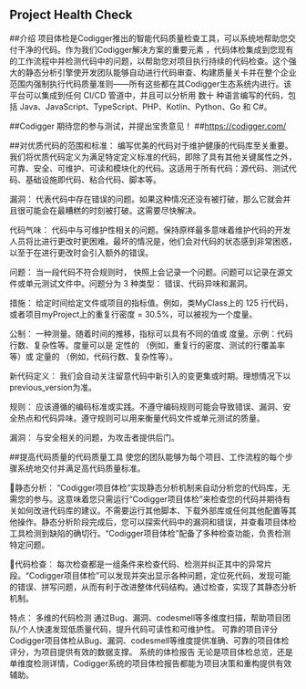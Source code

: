 ## Project Health Check
##介绍
项目体检是Codigger推出的智能代码质量检查工具，可以系统地帮助您交付干净的代码。作为我们Codigger解决方案的重要元素 ，代码体检集成到您现有的工作流程中并检测代码中的问题，以帮助您对项目执行持续的代码检查。这个强大的静态分析引擎使开发团队能够自动进行代码审查、构建质量关卡并在整个企业范围内强制执行代码质量准则——所有这些都在其Codigger生态系统内进行。该平台可以集成到任何 CI/CD 管道中，并且可以分析用 数十 种语言编写的代码，包括 Java、JavaScript、TypeScript、PHP、Kotlin、Python、Go 和 C#。

##Codigger 期待您的参与测试，并提出宝贵意见！
##https://codigger.com/

##对优质代码的范围和标准：
编写优美的代码对于维护健康的代码库至关重要。我们将优质代码定义为满足特定定义标准的代码，即除了具有其他关键属性之外，可靠、安全、可维护、可读和模块化的代码。这适用于所有代码：源代码、测试代码、基础设施即代码、粘合代码、脚本等。

漏洞： 代表代码中存在错误的问题。如果这种情况还没有被打破，那么它就会并且很可能会在最糟糕的时刻被打破。这需要尽快解决。

代码气味： 代码中与可维护性相关的问题。保持原样最多意味着维护代码的开发人员将比进行更改时更困难。最坏的情况是，他们会对代码的状态感到非常困惑，以至于在进行更改时会引入额外的错误。

问题： 当一段代码不符合规则时， 快照上会记录一个问题。问题可以记录在源文件或单元测试文件中。问题分为 3 种类型： 错误、代码异味和漏洞。

措施： 给定时间给定文件或项目的指标值。例如，类MyClass上的 125 行代码，或者项目myProject上的重复行密度 = 30.5%，可以被视为一个度量。

公制： 一种测量。随着时间的推移，指标可以具有不同的值或 度量。示例：代码行数、复杂性等。度量可以是 定性的 （例如，重复行的密度、测试的行覆盖率等）或 定量的 （例如，代码行数、复杂性等）。

新代码定义： 我们会自动关注留意代码中新引入的变更集或时期。理想情况下以 previous_version为准。

规则： 应该遵循的编码标准或实践。不遵守编码规则可能会导致错误、漏洞、安全热点和代码异味。遵守规则可以用来衡量代码文件或单元测试的质量。

漏洞： 与安全相关的问题，为攻击者提供后门。

##提高代码质量的代码质量工具
使您的团队能够为每个项目、工作流程的每个步骤系统地交付并满足高代码质量标准。

静态分析：
“Codigger项目体检”实现静态分析机制来自动分析您的代码库，无需您的参与。这意味着您只需运行“Codigger项目体检”来检查您的代码并期待有关如何改进代码库的建议。不需要运行其他脚本、下载外部库或任何其他配置等其他操作。静态分析阶段完成后，您可以探索代码中的漏洞和错误，并查看项目体检工具检测到缺陷的确切行。“Codigger项目体检”配备了多种检查功能，负责检测特定问题。

代码检查：
每次检查都是一组条件来检查代码、检测并纠正其中的异常片段。“Codigger项目体检”可以发现并突出显示各种问题，定位死代码，发现可能的错误、拼写问题，从而有利于改进整体代码结构。通过检查，实现了其静态分析机制。

特点：
多维的代码检测 通过Bug、漏洞、codesmell等多维度扫描，帮助项目团队/个人快速发现低质量代码，提升代码可读性和可维护性。 可靠的项目评分 Codigger项目体检从Bug、漏洞、codesmell等维度提供准确、可靠的项目体检评分，为项目提供有效的数据支撑。 系统的体检报告 无论是项目体检总览，还是单维度检测详情，Codigger系统的项目体检报告都能为项目决策和重构提供有效辅助。
